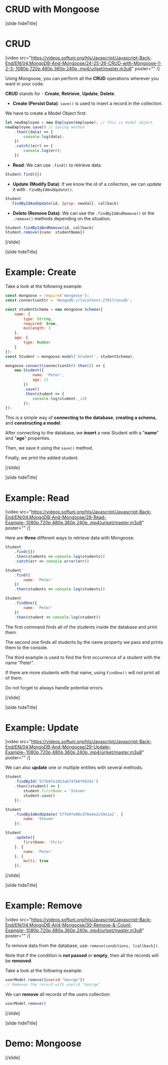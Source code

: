 # CRUD with Mongoose

[slide hideTitle]

# CRUD

[video src="https://videos.softuni.org/hls/Javascript/Javascript-Back-End/EN/04.MongoDB-And-Mongoose/24-25-26-CRUD-with-Mongoose-1-2-3-,1080p,720p,480p,360p,240p,.mp4/urlset/master.m3u8" poster="" /]

Using Mongoose, you can perform all the **CRUD** operations wherever you want in your code.

**CRUD** stands for - **Create**, **Retrieve**, **Update**, **Delete**.

- **Create (Persist Data)**: `save()` is used to insert a record in the collection.

We have to create a Model Object first.

``` js
let newEmployee = new Employee(employee); // this is model object.
newEmployee.save() // Saving method
    .then((data) => {
        console.log(data);
    })
    .catch((err) => {
        console.log(err);
    })
```

- **Read**: We can use `.find()` to retrieve data.

``` js
Student.find({})
```

- **Update (Modify Data)**: If we know the id of a collection, we can update it with `.findByIdAndUpdate()`.

``` js
Student
  .findByIdAndUpdate(id, {prop: newVal}, callback)
```

- **Delete (Remove Data)**: We can use the `.findByIdAndRemove()` or the `.remove()` methods depending on the situation.

``` js
Student.findByIdAndRemove(id, callback)
Student.remove({name: studentName})
```


[/slide]

[slide hideTitle]

# Example: Create

Take a look at the following example:

``` js
const mongoose = require('mongoose');
const connectionStr = 'mongodb://localhost:27017/unidb';

const studentSchema = new mongoose.Schema({
    name: {
        type: String,
        required: true,
        minlength: 3
    },
    age: {
        type: Number
    }
});
const Student = mongoose.model('Student', studentSchema);

mongoose.connect(connectionStr).then(() => {
    new Student({
            name: 'Peter',
            age: 21
        })
        .save()
        .then(student => {
            console.log(student._id)
        });
});
```

This is a simple way of **connecting to the database**, **creating a schema**, and **constructing a model**.

After connecting to the database, we **insert** a new Student with a "**name**" and "**age**" properties.

Then, we save it using the `save()` method.

Finally, we print the added student.

[/slide]

[slide hideTitle]

# Example: Read

[video src="https://videos.softuni.org/hls/Javascript/Javascript-Back-End/EN/04.MongoDB-And-Mongoose/28-Read-Example-,1080p,720p,480p,360p,240p,.mp4/urlset/master.m3u8" poster="" /]

Here are **three** different ways to retrieve data with Mongoose:

``` js
Student
    .find({})
    .then(students => console.log(students))
    .catch(err => console.error(err))

Student
    .find({
        name: 'Peter'
    })
    .then(students => console.log(students))

Student
    .findOne({
        name: 'Peter'
    })
    .then(student => console.log(student))
```

The first command finds all of the students inside the database and print them.

The second one finds all students by the name property we pass and prints them to the console.

The third example is used to find the first occurrence of a student with the name "Peter". 

If there are more students with that name, using `FindOne()` will not print all of them.

Do not forget to always handle potential errors.

[/slide]

[slide hideTitle]

# Example: Update

[video src="https://videos.softuni.org/hls/Javascript/Javascript-Back-End/EN/04.MongoDB-And-Mongoose/29-Update-Example-,1080p,720p,480p,360p,240p,.mp4/urlset/master.m3u8" poster="" /]

We can also **update** one or multiple entities with several methods.

``` js
Student
    .findById('57fb9fe1853ab747b0f692d1')
    .then((student) => {
        student.firstName = 'Steven'
        student.save()
    });

Student
    .findByIdAndUpdate('57fb9fe90cd76e4e2c59e1a2', {
        name: 'Steven'
    });

Student
    .update({
        firstName: 'Chris'
    }, {
        name: 'Peter'
    }, {
        multi: true
    });
```
[/slide]


[slide hideTitle]

# Example: Remove

[video src="https://videos.softuni.org/hls/Javascript/Javascript-Back-End/EN/04.MongoDB-And-Mongoose/30-Remove-&-Count-Example-,1080p,720p,480p,360p,240p,.mp4/urlset/master.m3u8" poster="" /]

To remove data from the database, use: `remove(conditions, [callback])`.

Note that if the condition is **not passed** or **empty**, then all the records will be **removed**.

Take a look at the following example:

```js
userModel.remove({userid:"George"})
// Removes the record with userid "George"
```

We can **remove** all records of the users collection:

```js
userModel.remove()
```

[/slide]

[slide hideTitle]

# Demo: Mongoose
[/slide]

